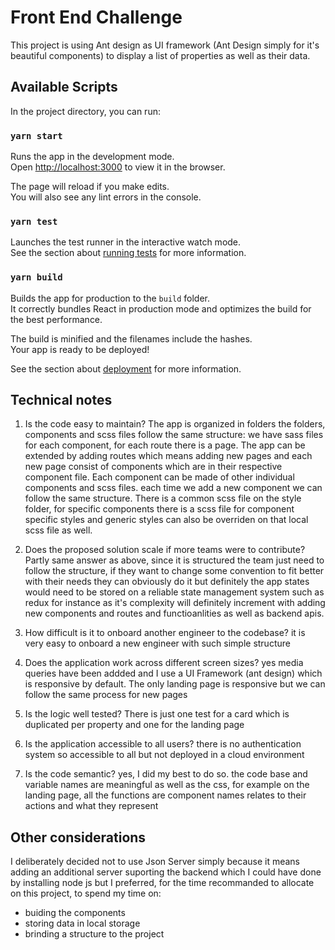 # Front End Challenge

This project is using Ant design as UI framework (Ant Design simply for it's beautiful components) to display a list of properties as well as their data.

## Available Scripts

In the project directory, you can run:

### `yarn start`

Runs the app in the development mode.\
Open [http://localhost:3000](http://localhost:3000) to view it in the browser.

The page will reload if you make edits.\
You will also see any lint errors in the console.

### `yarn test`

Launches the test runner in the interactive watch mode.\
See the section about [running tests](https://facebook.github.io/create-react-app/docs/running-tests) for more information.

### `yarn build`

Builds the app for production to the `build` folder.\
It correctly bundles React in production mode and optimizes the build for the best performance.

The build is minified and the filenames include the hashes.\
Your app is ready to be deployed!

See the section about [deployment](https://facebook.github.io/create-react-app/docs/deployment) for more information.

## Technical notes

1. Is the code easy to maintain?
   The app is organized in folders the folders, components and scss files follow the same structure: we have sass files for each component, for each route there is a page. The app can be extended by adding routes which means adding new pages and each new page consist of components which are in their respective component file. Each component can be made of other individual components and scss files. each time we add a new component we can follow the same structure.
   There is a common scss file on the style folder, for specific components there is a scss file for component specific styles and generic styles can also be overriden on that local scss file as well.

2. Does the proposed solution scale if more teams were to contribute?
   Partly same answer as above, since it is structured the team just need to follow the structure, if they want to change some convention to fit better with their needs they can obviously do it but definitely the app states would need to be stored on a reliable state management system such as redux for instance as it's complexity will definitely increment with adding new components and routes and functioanlities as well as backend apis.

3. How difficult is it to onboard another engineer to the codebase?
   it is very easy to onboard a new engineer with such simple structure

4. Does the application work across different screen sizes?
   yes media queries have been addded and I use a UI Framework (ant design) which is responsive by default. The only landing page is responsive but we can follow the same process for new pages

5. Is the logic well tested?
   There is just one test for a card which is duplicated per property and one for the landing page

6. Is the application accessible to all users?
   there is no authentication system so accessible to all but not deployed in a cloud environment

7. Is the code semantic?
   yes, I did my best to do so. the code base and variable names are meaningful as well as the css, for example on the landing page, all the functions are component names relates to their actions and what they represent

## Other considerations

I deliberately decided not to use Json Server simply because it means adding an additional server suporting the backend which I could have done by installing node js but I preferred, for the time recommanded to allocate on this project, to spend my time on:

- buiding the components
- storing data in local storage
- brinding a structure to the project
